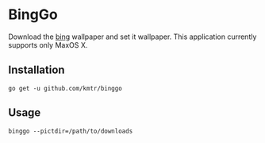 BingGo
=======

Download the [bing](http://www.bing.com/) wallpaper and set it wallpaper.
This application currently supports only MaxOS X.

Installation
-------------

`go get -u github.com/kmtr/binggo`

Usage
------

`binggo --pictdir=/path/to/downloads`
